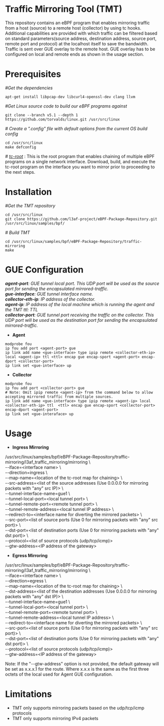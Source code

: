 Traffic Mirroring Tool (TMT)
=================
This repository contains an eBPF program that enables mirroring traffic from a host (source) to a remote host (collector) by using tc hooks.
Additional capabilities are provided with which traffic can be filtered based on standard parameters(source address, destination address, source port, remote port and protocol) at the localhost itself to save the bandwidth. Traffic is sent over GUE overlay to the remote host. GUE overlay has to be configured on local and remote ends as shown in the usage section.

Prerequisites
=================

_#Get the dependencies_
```
apt-get install libpcap-dev libcurl4-openssl-dev clang llvm
```
  

_#Get Linux source code to build our eBPF programs against_
```
git clone --branch v5.1 --depth 1 https://github.com/torvalds/linux.git /usr/src/linux
```
  

_# Create a ".config" file with default options from the current OS build config_
```
cd /usr/src/linux
make defconfig
```
_# [tc-root](../tc_root)_ : This is the root program that enables chaining of multiple eBPF programs on a single network interface. Download, build, and execute the tc-root program on the interface you want to mirror prior to proceeding to the next steps.


Installation
=================

_#Get the TMT repository_  
```
cd /usr/src/linux  
git clone https://github.com/l3af-project/eBPF-Package-Repository.git /usr/src/linux/samples/bpf/  
```

_# Build TMT_  
```
cd /usr/src/linux/samples/bpf/eBPF-Package-Repository/traffic-mirroring  
make  
```

GUE Configuration
=================
_**agent-port**: GUE tunnel local port. This UDP port will be used as the source port for sending the encapsulated mirrored-traffic._  
_**gue-interface**: GUE tunnel interface name._  
_**collector-eth-ip**: IP address of the collector._  
_**agent-ip**: IP address of the local machine which is running the agent and the TMT ttl: TTL_  
_**collector-port**: GUE tunnel port receiving the traffic on the collector. This UDP port will be used as the destination port for sending the encapsulated mirrored-traffic._  

* **Agent**  
```
modprobe fou  
ip fou add port <agent-port> gue  
ip link add name <gue-interface> type ipip remote <collector-eth-ip> local <agent-ip> ttl <ttl> encap gue encap-sport <agent-port> encap-dport <collector-port>  
ip link set <gue-interface> up  
```

* **Collector**  
```
modprobe fou  
ip fou add port <collector-port> gue  
# Note: Omit ipip remote <agent-ip> from the command below to allow accepting mirrored traffic from multiple sources.   
ip link add name <gue-interface> type ipip remote <agent-ip> local <collector-eth-ip> ttl  <ttl> encap gue encap-sport <collector-port> encap-dport <agent-port>  
ip link set <gue-interaface> up  
```

Usage
=====
* **Ingress Mirroring**  

/usr/src/linux/samples/bpf/eBPF-Package-Repository/traffic-mirroring/l3af_traffic_mirroring/mirroring \\ \
\--iface=\<interface name\> \\  
\--direction=ingress \\  
\--map-name=\<location of the tc-root map for chaining\> \\  
\--src-address=\<list of the source addresses (Use 0.0.0.0 for mirroring packets with "any" src IP)\> \\  
\--tunnel-interface-name=gue1 \\  
\--tunnel-local-port=\<local tunnel port\> \\  
\--tunnel-remote-port=\<remote tunnel port\> \\  
\--tunnel-remote-address=\<local tunnel IP address\> \\  
\--redirect-to=\<interface name for diverting the mirrored packets\> \\  
\--src-port=\<list of source ports (Use 0 for mirroring packets with "any" src port)\> \\  
\--dst-port=\<list of destination ports (Use 0 for mirroring packets with "any" dst port)\> \\  
\--protocol=\<list of source protocols (udp/tcp/icmp)\>  
\--gtw-address=\<IP address of the gateway\>  


* **Egress Mirroring**

/usr/src/linux/samples/bpf/eBPF-Package-Repository/traffic-mirroring/l3af_traffic_mirroring/mirroring \\ \
\--iface=\<interface name\> \\  
\--direction=egress \\  
\--map-name=\<location of the tc-root map for chaining\> \\  
\--dst-address=\<list of the destination addresses (Use 0.0.0.0 for mirroring packets with "any" dst IP)\> \\  
\--tunnel-interface-name=gue1 \\  
\--tunnel-local-port=\<local tunnel port\> \\  
\--tunnel-remote-port=\<remote tunnel port\> \\  
\--tunnel-remote-address=\<local tunnel IP address\> \\  
\--redirect-to=\<interface name for diverting the mirrored packets\> \\  
\--src-port=\<list of source ports (Use 0 for mirroring packets with "any" src port)\> \\  
\--dst-port=\<list of destination ports (Use 0 for mirroring packets with "any" dst port)\> \\  
\--protocol=\<list of source protocols (udp/tcp/icmp)\>  
\--gtw-address=\<IP address of the gateway\>  

Note: If the "--gtw-address" option is not provided, the default gateway will be set as x.x.x.1 for the route. Where x.x.x is the same as the first three octets of the local <agent-ip> used for Agent GUE configuration.  


Limitations
=================
* TMT only supports mirroring packets based on the udp/tcp/icmp protocols    
* TMT only supports mirroring IPv4 packets    

